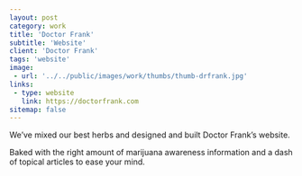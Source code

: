 ```yaml
---
layout: post
category: work
title: 'Doctor Frank'
subtitle: 'Website'
client: 'Doctor Frank'
tags: 'website'
image:
 - url: '../../public/images/work/thumbs/thumb-drfrank.jpg'
links:
 - type: website
   link: https://doctorfrank.com
sitemap: false
---
```


We’ve mixed our best herbs and designed and built Doctor Frank’s website.

Baked with the right amount of marijuana awareness information and a dash of topical articles to ease your mind.
